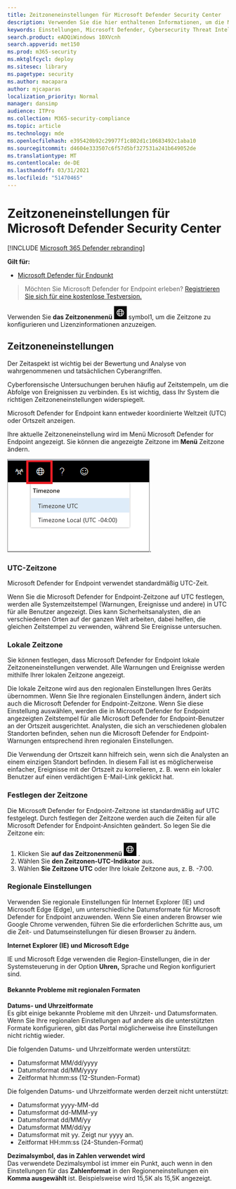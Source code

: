 ```yaml
---
title: Zeitzoneneinstellungen für Microsoft Defender Security Center
description: Verwenden Sie die hier enthaltenen Informationen, um die Microsoft Defender Security Center-Zeitzoneneinstellungen zu konfigurieren und Lizenzinformationen anzeigen.
keywords: Einstellungen, Microsoft Defender, Cybersecurity Threat Intelligence, Advanced Threat Protection, Zeitzone, utc, Ortszeit, Lizenz
search.product: eADQiWindows 10XVcnh
search.appverid: met150
ms.prod: m365-security
ms.mktglfcycl: deploy
ms.sitesec: library
ms.pagetype: security
ms.author: macapara
author: mjcaparas
localization_priority: Normal
manager: dansimp
audience: ITPro
ms.collection: M365-security-compliance
ms.topic: article
ms.technology: mde
ms.openlocfilehash: e395420b92c29977f1c802d1c10683492c1aba10
ms.sourcegitcommit: d4604e333507c6f57d5bf327531a241b649052de
ms.translationtype: MT
ms.contentlocale: de-DE
ms.lasthandoff: 03/31/2021
ms.locfileid: "51470465"
---
```

# <a name="microsoft-defender-security-center-time-zone-settings"></a>Zeitzoneneinstellungen für Microsoft Defender Security Center

[!INCLUDE [Microsoft 365 Defender rebranding](../../includes/microsoft-defender.md)]

**Gilt für:**
- [Microsoft Defender für Endpunkt](https://go.microsoft.com/fwlink/p/?linkid=2154037)


>Möchten Sie Microsoft Defender for Endpoint erleben? [Registrieren Sie sich für eine kostenlose Testversion.](https://www.microsoft.com/microsoft-365/windows/microsoft-defender-atp?ocid=docs-wdatp-settings-abovefoldlink)

Verwenden Sie **das Zeitzonenmenü** ![ Zeitzoneneinstellungen ](images/atp-time-zone.png) symbol1, um die Zeitzone zu konfigurieren und Lizenzinformationen anzuzeigen.

## <a name="time-zone-settings"></a>Zeitzoneneinstellungen
Der Zeitaspekt ist wichtig bei der Bewertung und Analyse von wahrgenommenen und tatsächlichen Cyberangriffen.

Cyberforensische Untersuchungen beruhen häufig auf Zeitstempeln, um die Abfolge von Ereignissen zu verbinden. Es ist wichtig, dass Ihr System die richtigen Zeitzoneneinstellungen widerspiegelt.

Microsoft Defender for Endpoint kann entweder koordinierte Weltzeit (UTC) oder Ortszeit anzeigen.

Ihre aktuelle Zeitzoneneinstellung wird im Menü Microsoft Defender for Endpoint angezeigt. Sie können die angezeigte Zeitzone im **Menü** Zeitzone ändern.

![Zeitzoneneinstellungen (Symbol2)](images/atp-time-zone-menu.png).

### <a name="utc-time-zone"></a>UTC-Zeitzone
Microsoft Defender for Endpoint verwendet standardmäßig UTC-Zeit.

Wenn Sie die Microsoft Defender for Endpoint-Zeitzone auf UTC festlegen, werden alle Systemzeitstempel (Warnungen, Ereignisse und andere) in UTC für alle Benutzer angezeigt. Dies kann Sicherheitsanalysten, die an verschiedenen Orten auf der ganzen Welt arbeiten, dabei helfen, die gleichen Zeitstempel zu verwenden, während Sie Ereignisse untersuchen.

### <a name="local-time-zone"></a>Lokale Zeitzone
Sie können festlegen, dass Microsoft Defender for Endpoint lokale Zeitzoneneinstellungen verwendet. Alle Warnungen und Ereignisse werden mithilfe Ihrer lokalen Zeitzone angezeigt.

Die lokale Zeitzone wird aus den regionalen Einstellungen Ihres Geräts übernommen. Wenn Sie Ihre regionalen Einstellungen ändern, ändert sich auch die Microsoft Defender for Endpoint-Zeitzone. Wenn Sie diese Einstellung auswählen, werden die in Microsoft Defender for Endpoint angezeigten Zeitstempel für alle Microsoft Defender for Endpoint-Benutzer an der Ortszeit ausgerichtet. Analysten, die sich an verschiedenen globalen Standorten befinden, sehen nun die Microsoft Defender for Endpoint-Warnungen entsprechend ihren regionalen Einstellungen.

Die Verwendung der Ortszeit kann hilfreich sein, wenn sich die Analysten an einem einzigen Standort befinden. In diesem Fall ist es möglicherweise einfacher, Ereignisse mit der Ortszeit zu korrelieren, z. B. wenn ein lokaler Benutzer auf einen verdächtigen E-Mail-Link geklickt hat.

### <a name="set-the-time-zone"></a>Festlegen der Zeitzone
Die Microsoft Defender for Endpoint-Zeitzone ist standardmäßig auf UTC festgelegt.
Durch festlegen der Zeitzone werden auch die Zeiten für alle Microsoft Defender for Endpoint-Ansichten geändert.
So legen Sie die Zeitzone ein:

1. Klicken Sie **auf das Zeitzonenmenü** ![ Zeitzoneneinstellungen Symbol3 ](images/atp-time-zone.png) .
2. Wählen Sie **den Zeitzonen-UTC-Indikator** aus.
3. Wählen **Sie Zeitzone UTC** oder Ihre lokale Zeitzone aus, z. B. -7:00.

### <a name="regional-settings"></a>Regionale Einstellungen
Verwenden Sie regionale Einstellungen für Internet Explorer (IE) und Microsoft Edge (Edge), um unterschiedliche Datumsformate für Microsoft Defender for Endpoint anzuwenden. Wenn Sie einen anderen Browser wie Google Chrome verwenden, führen Sie die erforderlichen Schritte aus, um die Zeit- und Datumseinstellungen für diesen Browser zu ändern. 


**Internet Explorer (IE) und Microsoft Edge**

IE und Microsoft  Edge verwenden die Region-Einstellungen, die in der Systemsteuerung in der Option **Uhren,** Sprache und Region konfiguriert sind. 


#### <a name="known-issues-with-regional-formats"></a>Bekannte Probleme mit regionalen Formaten

**Datums- und Uhrzeitformate**<br>
Es gibt einige bekannte Probleme mit den Uhrzeit- und Datumsformaten. Wenn Sie Ihre regionalen Einstellungen auf andere als die unterstützten Formate konfigurieren, gibt das Portal möglicherweise ihre Einstellungen nicht richtig wieder.

Die folgenden Datums- und Uhrzeitformate werden unterstützt:
- Datumsformat MM/dd/yyyy
- Datumsformat dd/MM/yyyy
- Zeitformat hh:mm:ss (12-Stunden-Format)

Die folgenden Datums- und Uhrzeitformate werden derzeit nicht unterstützt:
- Datumsformat yyyy-MM-dd
- Datumsformat dd-MMM-yy
- Datumsformat dd/MM/yy
- Datumsformat MM/dd/yy
- Datumsformat mit yy. Zeigt nur yyyy an.
- Zeitformat HH:mm:ss (24-Stunden-Format)

**Dezimalsymbol, das in Zahlen verwendet wird**<br>
Das verwendete Dezimalsymbol ist immer ein Punkt, auch wenn in den Einstellungen für das **Zahlenformat** in den Regioneneinstellungen ein **Komma ausgewählt** ist. Beispielsweise wird 15,5K als 15,5K angezeigt.


